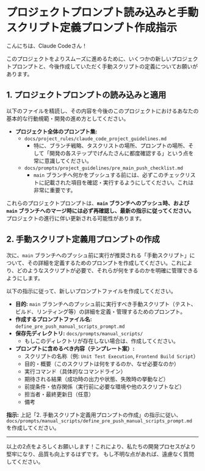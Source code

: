 # プロジェクトプロンプト読み込みと手動スクリプト定義プロンプト作成指示

こんにちは、Claude Codeさん！

このプロジェクトをよりスムーズに進めるために、いくつかの新しいプロジェクトプロンプトと、今後作成していただく手動スクリプトの定義についてお願いがあります。

## 1. プロジェクトプロンプトの読み込みと適用

以下のファイルを精読し、その内容を今後のこのプロジェクトにおけるあなたの基本的な行動規範・開発の進め方としてください。

*   **プロジェクト全体のプロンプト集:**
    *   `docs/project_rules/claude_code_project_guidelines.md`
        *   特に、ブランチ戦略、タスクリストの場所、プロンプトの場所、そして「開発の各ステップでげんたさんに都度確認する」という点を常に意識してください。
    *   `docs/prompts/project_guidelines/pre_main_push_checklist.md`
        *   `main` ブランチへ何かをプッシュする前には、必ずこのチェックリストに記載された項目を確認・実行するようにしてください。これは非常に重要です。

これらのプロジェクトプロンプトは、**`main` ブランチへのプッシュ時、および `main` ブランチへのマージ時には必ず再確認し、最新の指示に従ってください。** プロジェクトの進行に伴い更新される可能性があります。

## 2. 手動スクリプト定義用プロンプトの作成

次に、`main` ブランチへのプッシュ前に実行が推奨される「手動スクリプト」について、その詳細を定義するためのプロンプトを作成してください。これにより、どのようなスクリプトが必要で、それらが何をするのかを明確に管理できるようにします。

以下の指示に従って、新しいプロンプトファイルを作成してください。

*   **目的:** `main` ブランチへのプッシュ前に実行すべき手動スクリプト（テスト、ビルド、リンティング等）の詳細を定義・管理するためのプロンプト。
*   **作成するプロンプトファイル名:** `define_pre_push_manual_scripts_prompt.md`
*   **保存先ディレクトリ:** `docs/prompts/manual_scripts/`
    *   もしこのディレクトリが存在しない場合は、作成してください。
*   **プロンプトに含めるべき内容（テンプレート案）:**
    *   スクリプトの名称（例: `Unit Test Execution`, `Frontend Build Script`）
    *   目的・概要（このスクリプトは何をするのか、なぜ必要なのか）
    *   実行コマンド（具体的なコマンドライン）
    *   期待される結果（成功時の出力や状態、失敗時の挙動など）
    *   前提条件・依存関係（実行前に必要な環境や他のスクリプトなど）
    *   担当者・最終更新日（任意）
    *   備考

**指示:**
上記「2. 手動スクリプト定義用プロンプトの作成」の指示に従い、`docs/prompts/manual_scripts/define_pre_push_manual_scripts_prompt.md` を作成してください。

---

以上の2点をよろしくお願いします！これにより、私たちの開発プロセスがより堅牢になり、品質も向上するはずです。
もし不明な点があれば、遠慮なく質問してください。 